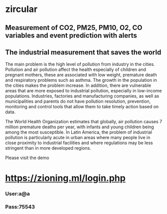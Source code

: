 # zircular
## Measurement of CO2, PM25, PM10, O2, CO variables and event prediction with alerts
## The industrial measurement that saves the world 
The main problem is the high level of pollution from industry in the cities. Pollution and air pollution affect the health especially of children and pregnant mothers, these are associated with low weight, premature death and respiratory problems such as asthma. The growth in the population in the cities makes the problem increase. In addition, there are vulnerable areas that are more exposed to industrial pollution, especially in low-income populations. Industries, factories and manufacturing companies, as well as municipalities and parents do not have pollution resolution, prevention, monitoring and control tools that allow them to take timely action based on data.

The World Health Organization estimates that globally, air pollution causes 7 million premature deaths per year, with infants and young children being among the most susceptible. In Latin America, the problem of industrial pollution is particularly acute in urban areas where many people live in close proximity to industrial facilities and where regulations may be less stringent than in more developed regions.


Please visit the demo

# https://zioning.ml/login.php
### User:a@a
### Pass:75543
